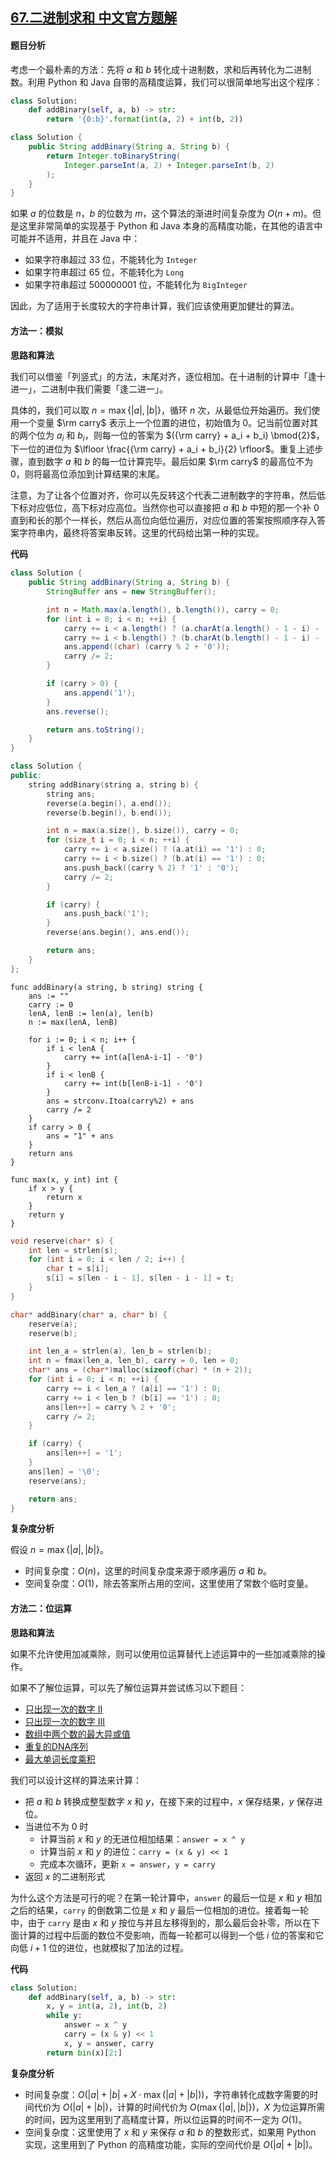 ## [67.二进制求和 中文官方题解](https://leetcode.cn/problems/add-binary/solutions/100000/er-jin-zhi-qiu-he-by-leetcode-solution)

#### 题目分析

考虑一个最朴素的方法：先将 $a$ 和 $b$ 转化成十进制数，求和后再转化为二进制数。利用 Python 和 Java 自带的高精度运算，我们可以很简单地写出这个程序：

```python [pre-Python3]
class Solution:
    def addBinary(self, a, b) -> str:
        return '{0:b}'.format(int(a, 2) + int(b, 2))
```

```java [pre-Java]
class Solution {
    public String addBinary(String a, String b) {
        return Integer.toBinaryString(
            Integer.parseInt(a, 2) + Integer.parseInt(b, 2)
        );
    }
}
```

如果 $a$ 的位数是 $n$，$b$ 的位数为 $m$，这个算法的渐进时间复杂度为 $O(n + m)$。但是这里非常简单的实现基于 Python 和 Java 本身的高精度功能，在其他的语言中可能并不适用，并且在 Java 中：

+ 如果字符串超过 $33$ 位，不能转化为 `Integer`
+ 如果字符串超过 $65$ 位，不能转化为 `Long`
+ 如果字符串超过 $500000001$ 位，不能转化为 `BigInteger`

因此，为了适用于长度较大的字符串计算，我们应该使用更加健壮的算法。


#### 方法一：模拟

**思路和算法**

我们可以借鉴「列竖式」的方法，末尾对齐，逐位相加。在十进制的计算中「逢十进一」，二进制中我们需要「逢二进一」。

具体的，我们可以取 $n = \max\{ |a|, |b| \}$，循环 $n$ 次，从最低位开始遍历。我们使用一个变量 $\rm carry$ 表示上一个位置的进位，初始值为 $0$。记当前位置对其的两个位为 $a_i$ 和 $b_i$，则每一位的答案为 $({\rm carry} + a_i + b_i) \bmod{2}$，下一位的进位为 $\lfloor \frac{{\rm carry} + a_i + b_i}{2} \rfloor$。重复上述步骤，直到数字 $a$ 和 $b$ 的每一位计算完毕。最后如果 $\rm carry$ 的最高位不为 $0$，则将最高位添加到计算结果的末尾。

注意，为了让各个位置对齐，你可以先反转这个代表二进制数字的字符串，然后低下标对应低位，高下标对应高位。当然你也可以直接把 $a$ 和 $b$ 中短的那一个补 $0$ 直到和长的那个一样长，然后从高位向低位遍历，对应位置的答案按照顺序存入答案字符串内，最终将答案串反转。这里的代码给出第一种的实现。

**代码**

```Java [sol1-Java]
class Solution {
    public String addBinary(String a, String b) {
        StringBuffer ans = new StringBuffer();

        int n = Math.max(a.length(), b.length()), carry = 0;
        for (int i = 0; i < n; ++i) {
            carry += i < a.length() ? (a.charAt(a.length() - 1 - i) - '0') : 0;
            carry += i < b.length() ? (b.charAt(b.length() - 1 - i) - '0') : 0;
            ans.append((char) (carry % 2 + '0'));
            carry /= 2;
        }

        if (carry > 0) {
            ans.append('1');
        }
        ans.reverse();

        return ans.toString();
    }
}
```

```cpp [sol1-C++]
class Solution {
public:
    string addBinary(string a, string b) {
        string ans;
        reverse(a.begin(), a.end());
        reverse(b.begin(), b.end());

        int n = max(a.size(), b.size()), carry = 0;
        for (size_t i = 0; i < n; ++i) {
            carry += i < a.size() ? (a.at(i) == '1') : 0;
            carry += i < b.size() ? (b.at(i) == '1') : 0;
            ans.push_back((carry % 2) ? '1' : '0');
            carry /= 2;
        }

        if (carry) {
            ans.push_back('1');
        }
        reverse(ans.begin(), ans.end());

        return ans;
    }
};
```

```golang [sol1-Golang]
func addBinary(a string, b string) string {
    ans := ""
    carry := 0
    lenA, lenB := len(a), len(b)
    n := max(lenA, lenB)

    for i := 0; i < n; i++ {
        if i < lenA {
            carry += int(a[lenA-i-1] - '0')
        }
        if i < lenB {
            carry += int(b[lenB-i-1] - '0')
        }
        ans = strconv.Itoa(carry%2) + ans
        carry /= 2
    }
    if carry > 0 {
        ans = "1" + ans
    }
    return ans
}

func max(x, y int) int {
    if x > y {
        return x
    }
    return y
}
```

```c [sol1-c]
void reserve(char* s) {
    int len = strlen(s);
    for (int i = 0; i < len / 2; i++) {
        char t = s[i];
        s[i] = s[len - i - 1], s[len - i - 1] = t;
    }
}

char* addBinary(char* a, char* b) {
    reserve(a);
    reserve(b);

    int len_a = strlen(a), len_b = strlen(b);
    int n = fmax(len_a, len_b), carry = 0, len = 0;
    char* ans = (char*)malloc(sizeof(char) * (n + 2));
    for (int i = 0; i < n; ++i) {
        carry += i < len_a ? (a[i] == '1') : 0;
        carry += i < len_b ? (b[i] == '1') : 0;
        ans[len++] = carry % 2 + '0';
        carry /= 2;
    }

    if (carry) {
        ans[len++] = '1';
    }
    ans[len] = '\0';
    reserve(ans);

    return ans;
}
```

**复杂度分析**

假设 $n = \max\{ |a|, |b| \}$。

- 时间复杂度：$O(n)$，这里的时间复杂度来源于顺序遍历 $a$ 和 $b$。
- 空间复杂度：$O(1)$，除去答案所占用的空间，这里使用了常数个临时变量。

#### 方法二：位运算

**思路和算法**

如果不允许使用加减乘除，则可以使用位运算替代上述运算中的一些加减乘除的操作。

如果不了解位运算，可以先了解位运算并尝试练习以下题目：

+ [只出现一次的数字 II](https://leetcode-cn.com/problems/single-number-ii/)
+ [只出现一次的数字 III](https://leetcode-cn.com/problems/single-number-iii/)
+ [数组中两个数的最大异或值](https://leetcode-cn.com/problems/maximum-xor-of-two-numbers-in-an-array/)
+ [重复的DNA序列](https://leetcode-cn.com/problems/repeated-dna-sequences/)
+ [最大单词长度乘积](https://leetcode-cn.com/problems/maximum-product-of-word-lengths/)

我们可以设计这样的算法来计算：

+ 把 $a$ 和 $b$ 转换成整型数字 $x$ 和 $y$，在接下来的过程中，$x$ 保存结果，$y$ 保存进位。
+ 当进位不为 $0$ 时
  + 计算当前 $x$ 和 $y$ 的无进位相加结果：`answer = x ^ y`
  + 计算当前 $x$ 和 $y$ 的进位：`carry = (x & y) << 1`
  + 完成本次循环，更新 `x = answer`，`y = carry`
+ 返回 $x$ 的二进制形式

为什么这个方法是可行的呢？在第一轮计算中，`answer` 的最后一位是 $x$ 和 $y$ 相加之后的结果，`carry` 的倒数第二位是 $x$ 和 $y$ 最后一位相加的进位。接着每一轮中，由于 `carry` 是由 $x$ 和 $y$ 按位与并且左移得到的，那么最后会补零，所以在下面计算的过程中后面的数位不受影响，而每一轮都可以得到一个低 $i$ 位的答案和它向低 $i + 1$ 位的进位，也就模拟了加法的过程。

**代码**

```python [sol2-Python3]
class Solution:
    def addBinary(self, a, b) -> str:
        x, y = int(a, 2), int(b, 2)
        while y:
            answer = x ^ y
            carry = (x & y) << 1
            x, y = answer, carry
        return bin(x)[2:]
```

**复杂度分析**

- 时间复杂度：$O(|a| + |b| + X \cdot \max ({|a| + |b|}))$，字符串转化成数字需要的时间代价为 $O(|a| + |b|)$，计算的时间代价为 $O(\max \{ |a|, |b| \})$，$X$ 为位运算所需的时间，因为这里用到了高精度计算，所以位运算的时间不一定为 $O(1)$。
- 空间复杂度：这里使用了 $x$ 和 $y$ 来保存 $a$ 和 $b$ 的整数形式，如果用 Python 实现，这里用到了 Python 的高精度功能，实际的空间代价是 $O(|a| + |b|)$。